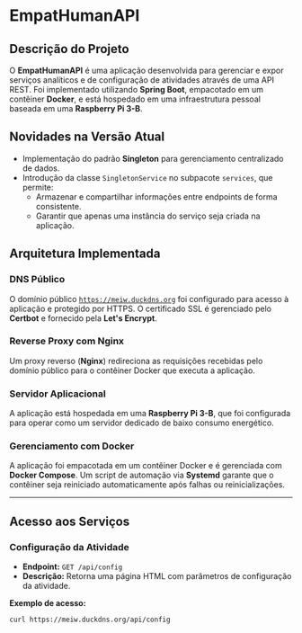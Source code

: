 # EmpatHumanAPI

## Descrição do Projeto
O **EmpatHumanAPI** é uma aplicação desenvolvida para gerenciar e expor serviços analíticos e de configuração de atividades através de uma API REST. Foi implementado utilizando **Spring Boot**, empacotado em um contêiner **Docker**, e está hospedado em uma infraestrutura pessoal baseada em uma **Raspberry Pi 3-B**.

## **Novidades na Versão Atual**
- Implementação do padrão **Singleton** para gerenciamento centralizado de dados.
- Introdução da classe `SingletonService` no subpacote `services`, que permite:
  - Armazenar e compartilhar informações entre endpoints de forma consistente.
  - Garantir que apenas uma instância do serviço seja criada na aplicação.

## Arquitetura Implementada

### DNS Público
O domínio público [`https://meiw.duckdns.org`](https://meiw.duckdns.org) foi configurado para acesso à aplicação e protegido por HTTPS. O certificado SSL é gerenciado pelo **Certbot** e fornecido pela **Let's Encrypt**.

### Reverse Proxy com Nginx
Um proxy reverso (**Nginx**) redireciona as requisições recebidas pelo domínio público para o contêiner Docker que executa a aplicação.

### Servidor Aplicacional
A aplicação está hospedada em uma **Raspberry Pi 3-B**, que foi configurada para operar como um servidor dedicado de baixo consumo energético.

### Gerenciamento com Docker
A aplicação foi empacotada em um contêiner Docker e é gerenciada com **Docker Compose**. Um script de automação via **Systemd** garante que o contêiner seja reiniciado automaticamente após falhas ou reinicializações.

---

## Acesso aos Serviços

### Configuração da Atividade
- **Endpoint:** `GET /api/config`  
- **Descrição:** Retorna uma página HTML com parâmetros de configuração da atividade.  

**Exemplo de acesso:**  
```bash
curl https://meiw.duckdns.org/api/config
